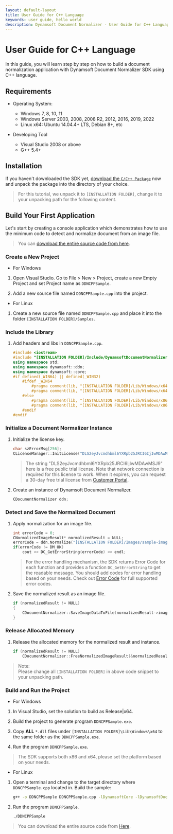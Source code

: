 ```yaml
---
layout: default-layout
title: User Guide for C++ Language
keywords: user guide, hello world
description: Dynamsoft Document Normalizer - User Guide for C++ Language
---
```


# User Guide for C++ Language

In this guide, you will learn step by step on how to build a document normalization application with Dynamsoft Document Normalizer SDK using C++ language.

## Requirements

- Operating System:
  - Windows 7, 8, 10, 11
  - Windows Server 2003, 2008, 2008 R2, 2012, 2016, 2019, 2022
  - Linux x64: Ubuntu 14.04.4+ LTS, Debian 8+, etc

- Developing Tool
  - Visual Studio 2008 or above
  - G++ 5.4+  

## Installation

If you haven't downloaded the SDK yet, <a href="https://download2.dynamsoft.com/ddn/dynamsoft-document-normalizer-c_cpp-1.0.10.zip">download the `C/C++ Package`</a> now and unpack the package into the directory of your choice.
>For this tutorial, we unpack it to `[INSTALLATION FOLDER]`, change it to your unpacking path for the following content.

## Build Your First Application

Let's start by creating a console application which demonstrates how to use the minimum code to detect and normalize document from an image file.  
>You can [download the entire source code from here](https://github.com/Dynamsoft/document-normalizer-c-cpp-samples/tree/main/Samples/C%2B%2B/HelloWorld).

### Create a New Project

- For Windows

1. Open Visual Studio. Go to File > New > Project, create a new Empty Project and set Project name as `DDNCPPSample`.

2. Add a new source file named `DDNCPPSample.cpp` into the project.

- For Linux

1. Create a new source file named `DDNCPPSample.cpp` and place it into the folder `[INSTALLATION FOLDER]/Samples`.

### Include the Library

1. Add headers and libs in `DDNCPPSample.cpp`.

    ```cpp
    #include <iostream>
    #include "[INSTALLATION FOLDER]/Include/DynamsoftDocumentNormalizer.h"
    using namespace std;
    using namespace dynamsoft::ddn;
    using namespace dynamsoft::core;
    #if defined(_WIN64) || defined(_WIN32)
        #ifdef _WIN64
            #pragma comment(lib, "[INSTALLATION FOLDER]/Lib/Windows/x64/DynamsoftCorex64.lib")
            #pragma comment(lib, "[INSTALLATION FOLDER]/Lib/Windows/x64/DynamsoftDocumentNormalizerx64.lib")
        #else
            #pragma comment(lib, "[INSTALLATION FOLDER]/Lib/Windows/x86/DynamsoftCorex86.lib")
            #pragma comment(lib, "[INSTALLATION FOLDER]/Lib/Windows/x86/DynamsoftDocumentNormalizerx86.lib")
        #endif
    #endif
    ```

### Initialize a Document Normalizer Instance

1. Initialize the license key.

    ```cpp
    char szErrorMsg[256];
    CLicenseManager::InitLicense("DLS2eyJvcmdhbml6YXRpb25JRCI6IjIwMDAwMSJ9", szErrorMsg, 256);
    ```

    > The string "DLS2eyJvcmdhbml6YXRpb25JRCI6IjIwMDAwMSJ9" here is a free public trial license. Note that network connection is required for this license to work. When it expires, you can
    > request a 30-day free trial license from <a href="https://www.dynamsoft.com/customer/license/trialLicense?utm_source=guide&product=ddn&package=desktop" target="_blank">Customer Portal</a>.

2. Create an instance of Dynamsoft Document Normalizer.

    ```cpp
    CDocumentNormalizer ddn;
    ```

### Detect and Save the Normalized Document

1. Apply normalization for an image file.

    ```cpp
    int errorCode = 0;
    CNormalizedImageResult* normalizedResult = NULL;
    errorCode = ddn.Normalize("[INSTALLATION FOLDER]/Images/sample-image.png", "", NULL, &normalizedResult);
    if(errorCode != DM_OK)
        cout << DC_GetErrorString(errorCode) << endl;
    ```

    >For the error handling mechanism, the SDK returns Error Code for each function and provides a function `DC_GetErrorString` to get the readable message. You should add codes for error handling based on your needs. Check out [Error Code]({{site.enumerations}}error-code.html) for full supported error codes.

2. Save the normalized result as an image file.

    ```cpp
    if (normalizedResult != NULL)
    {
        CDocumentNormalizer::SaveImageDataToFile(normalizedResult->image, "result-image.png");
    }
    ```

### Release Allocated Memory

1. Release the allocated memory for the normalized result and instance.

    ```cpp
    if (normalizedResult != NULL)
        CDocumentNormalizer::FreeNormalizedImageResult(&normalizedResult);
    ```

>Note:  
Please change all `[INSTALLATION FOLDER]` in above code snippet to your unpacking path.

### Build and Run the Project

- For Windows

1. In Visual Studio, set the solution to build as Release\|x64.

2. Build the project to generate program `DDNCPPSample.exe`.

3. Copy **ALL** `*.dll` files under `[INSTALLATION FOLDER]\Lib\Windows\x64` to the same folder as the `DDNCPPSample.exe`.

4. Run the program `DDNCPPSample.exe`.

>The SDK supports both x86 and x64, please set the platform based on your needs.

- For Linux

1. Open a terminal and change to the target directory where `DDNCPPSample.cpp` located in. Build the sample:

    ```bash
    g++ -o DDNCPPSample DDNCPPSample.cpp -lDynamsoftCore -lDynamsoftDocumentNormalizer -L ../Lib/Linux -Wl,-rpath=../Lib/Linux -std=c++11
    ```

2. Run the program `DDNCPPSample`.

    ```bash
    ./DDNCPPSample
    ```

>You can download the entire source code from [Here](https://github.com/Dynamsoft/document-normalizer-c-cpp-samples/tree/main/Samples/C%2B%2B/HelloWorld).
